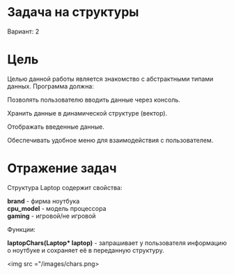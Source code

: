 # Задача на структуры

Вариант: 2

# Цель

Целью данной работы является знакомство с абстрактными типами данных. Программа должна:

Позволять пользователю вводить данные через консоль.

Хранить данные в динамической структуре (вектор).

Отображать введенные данные.

Обеспечивать удобное меню для взаимодействия с пользователем.

# Отражение задач

Структура Laptop содержит свойства:

<b>brand</b> - фирма ноутбука<br>
<b>cpu_model</b> - модель процессора<br>
<b>gaming</b> - игровой/не игровой


Функции:

<b>laptopChars(Laptop* laptop)</b> - запрашивает у пользователя информацию о ноутбуке и сохраняет её в переданную структуру.<br>

<img src ="/images/chars.png>